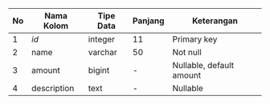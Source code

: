 | No | Nama Kolom   | Tipe Data | Panjang | Keterangan |
|----|--------------|-----------|---------|-----------------|
| 1  | _id_         | integer   | 11      | Primary key     |
| 2  | name         | varchar   | 50      | Not null        |
| 3  | amount       | bigint    | -       | Nullable, default amount |
| 4  | description  | text      | -       | Nullable        | 